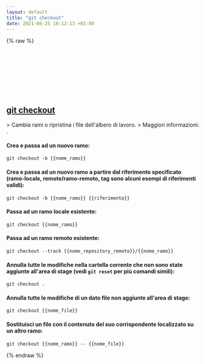 ```yaml
---
layout: default
title: "git checkout"
date: 2021-06-25 18:12:13 +02:00
---
```

{% raw %}
<h2 id="git-checkout">
  <a href="/it/common/git-checkout.html">git checkout</a> <a href="#git-checkout"><svg class="icon">
    <use href="/assets/images/unicode_sprite.svg#link" />
  </svg></a>
</h2>
> Cambia rami o ripristina i file dell'albero di lavoro.
> Maggiori informazioni: <https://git-scm.com/docs/git-checkout>.

#### Crea e passa ad un nuovo ramo:
```shell
git checkout -b {{nome_ramo}}
```
#### Crea e passa ad un nuovo ramo a partire dal riferimento specificato (ramo-locale, remote/ramo-remoto, tag sono alcuni esempi di riferimenti validi):
```shell
git checkout -b {{nome_ramo}} {{riferimento}}
```
#### Passa ad un ramo locale esistente:
```shell
git checkout {{nome_ramo}}
```
#### Passa ad un ramo remoto esistente:
```shell
git checkout --track {{nome_repository_remoto}}/{{nome_ramo}}
```
#### Annulla tutte le modifiche nella cartella corrente che non sono state aggiunte all'area di stage (vedi `git reset` per più comandi simili):
```shell
git checkout .
```
#### Annulla tutte le modifiche di un dato file non aggiunte all'area di stage:
```shell
git checkout {{nome_file}}
```
#### Sostituisci un file con il contenuto del suo corrispondente localizzato su un altro ramo:
```shell
git checkout {{nome_ramo}} -- {{nome_file}}
```
{% endraw %}